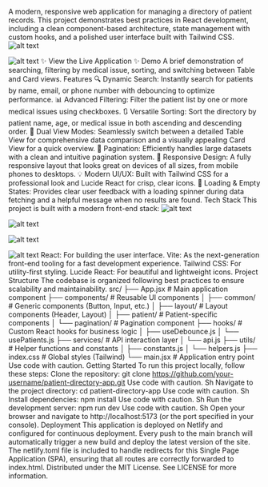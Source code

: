 A modern, responsive web application for managing a directory of patient records. This project demonstrates best practices in React development, including a clean component-based architecture, state management with custom hooks, and a polished user interface built with Tailwind CSS.
![alt text](https://img.shields.io/badge/Live_Demo-patientdirectory.netlify.app-00C7B7?style=for-the-badge&logo=netlify)

![alt text](https://api.netlify.com/api/v1/badges/e850428d-a447-4959-99a3-a804eddddd17/deploy-status)
✨ View the Live Application ✨
Demo
A brief demonstration of searching, filtering by medical issue, sorting, and switching between Table and Card views.
Features
🔍 Dynamic Search: Instantly search for patients by name, email, or phone number with debouncing to optimize performance.
📊 Advanced Filtering: Filter the patient list by one or more medical issues using checkboxes.
🔃 Versatile Sorting: Sort the directory by patient name, age, or medical issue in both ascending and descending order.
📱 Dual View Modes: Seamlessly switch between a detailed Table View for comprehensive data comparison and a visually appealing Card View for a quick overview.
📄 Pagination: Efficiently handles large datasets with a clean and intuitive pagination system.
🎨 Responsive Design: A fully responsive layout that looks great on devices of all sizes, from mobile phones to desktops.
💡 Modern UI/UX: Built with Tailwind CSS for a professional look and Lucide React for crisp, clear icons.
🔄 Loading & Empty States: Provides clear user feedback with a loading spinner during data fetching and a helpful message when no results are found.
Tech Stack
This project is built with a modern front-end stack:
![alt text](https://img.shields.io/badge/React-20232A?style=for-the-badge&logo=react&logoColor=61DAFB)

![alt text](https://img.shields.io/badge/Vite-646CFF?style=for-the-badge&logo=vite&logoColor=white)

![alt text](https://img.shields.io/badge/Tailwind_CSS-38B2AC?style=for-the-badge&logo=tailwind-css&logoColor=white)

![alt text](https://img.shields.io/badge/Lucide-Icons-1fb2a6?style=for-the-badge)
React: For building the user interface.
Vite: As the next-generation front-end tooling for a fast development experience.
Tailwind CSS: For utility-first styling.
Lucide React: For beautiful and lightweight icons.
Project Structure
The codebase is organized following best practices to ensure scalability and maintainability.
src/
├── App.jsx                 # Main application component
├── components/             # Reusable UI components
│   ├── common/             # Generic components (Button, Input, etc.)
│   ├── layout/             # Layout components (Header, Layout)
│   ├── patient/            # Patient-specific components
│   └── pagination/         # Pagination component
├── hooks/                  # Custom React hooks for business logic
│   ├── useDebounce.js
│   └── usePatients.js
├── services/               # API interaction layer
│   └── api.js
├── utils/                  # Helper functions and constants
│   ├── constants.js
│   └── helpers.js
├── index.css               # Global styles (Tailwind)
└── main.jsx                # Application entry point
Use code with caution.
Getting Started
To run this project locally, follow these steps:
Clone the repository:
git clone https://github.com/your-username/patient-directory-app.git
Use code with caution.
Sh
Navigate to the project directory:
cd patient-directory-app
Use code with caution.
Sh
Install dependencies:
npm install
Use code with caution.
Sh
Run the development server:
npm run dev
Use code with caution.
Sh
Open your browser and navigate to http://localhost:5173 (or the port specified in your console).
Deployment
This application is deployed on Netlify and configured for continuous deployment. Every push to the main branch will automatically trigger a new build and deploy the latest version of the site.
The netlify.toml file is included to handle redirects for this Single Page Application (SPA), ensuring that all routes are correctly forwarded to index.html.
Distributed under the MIT License. See LICENSE for more information.